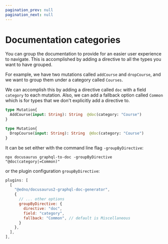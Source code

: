 ```yaml
---
pagination_prev: null
pagination_next: null
---
```


# Documentation categories

You can group the documentation to provide for an easier user experience to navigate. This is accomplished by adding a directive to all the types you want to have grouped.

For example, we have two mutations called `addCourse` and `dropCourse`, and we want to group them under a category called `Courses`.

We can accomplish this by adding a directive called `doc` with a field `category` to each mutation. Also, we can add a fallback option called `Common` which is for types that we don't explicitly add a directive to.

```graphql
type Mutation{
  AddCourse(input: String): String  @doc(category: "Course") 
}

type Mutation{
  DropCourse(input: String): String  @doc(category: "Course") 
}
```

It can be set either with the command line flag `-groupByDirective`:

```shell
npx docusaurus graphql-to-doc -groupByDirective "@doc(category|=Common)"
```

or the plugin configuration `groupByDirective`:

```js {6-10}
plugins: [
  [
    "@edno/docusaurus2-graphql-doc-generator",
    {
      // ... other options
      groupByDirective: {
        directive: "doc",
        field: "category",
        fallback: "Common", // default is Miscellaneous
      }
    },
  ],
],
```
